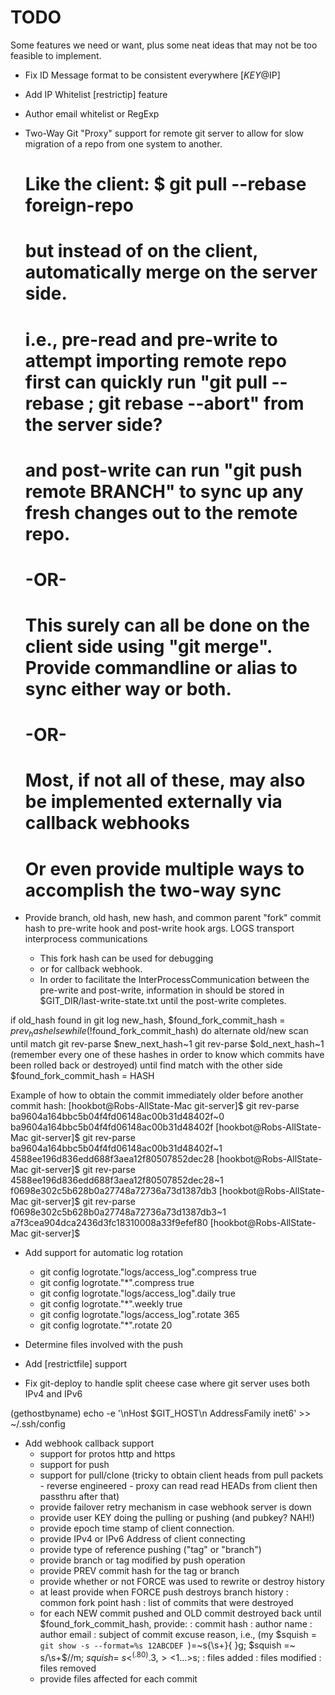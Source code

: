 TODO
====

Some features we need or want, plus some neat ideas that may not be too feasible to implement.

 - Fix ID Message format to be consistent everywhere [$KEY@$IP]

 - Add IP Whitelist [restrictip] feature

 - Author email whitelist or RegExp

 - Two-Way Git "Proxy" support for remote git server to allow for slow migration of a repo from one system to another.
   # Like the client: $ git pull --rebase foreign-repo
   # but instead of on the client, automatically merge on the server side.
   # i.e., pre-read and pre-write to attempt importing remote repo first can quickly run "git pull --rebase ; git rebase --abort" from the server side?
   # and post-write can run "git push remote BRANCH" to sync up any fresh changes out to the remote repo.
   # -OR-
   # This surely can all be done on the client side using "git merge". Provide commandline or alias to sync either way or both.
   # -OR-
   # Most, if not all of these, may also be implemented externally via callback webhooks
   # Or even provide multiple ways to accomplish the two-way sync

 - Provide branch, old hash, new hash, and common parent "fork" commit hash to pre-write hook and post-write hook args.  LOGS transport interprocess communications
   * This fork hash can be used for debugging
   * or for callback webhook.
   * In order to facilitate the InterProcessCommunication between the pre-write and post-write, information in should be stored in $GIT_DIR/last-write-state.txt until the post-write completes.

if old_hash found in git log new_hash,
  $found_fork_commit_hash = $prev_hash
else
  while (!$found_fork_commit_hash)
    do alternate old/new scan until match
    git rev-parse $new_next_hash~1
    git rev-parse $old_next_hash~1 (remember every one of these hashes in order to know which commits have been rolled back or destroyed)
    until find match with the other side
    $found_fork_commit_hash = HASH

Example of how to obtain the commit immediately older before another commit hash:
[hookbot@Robs-AllState-Mac git-server]$ git rev-parse ba9604a164bbc5b04f4fd06148ac00b31d48402f~0
ba9604a164bbc5b04f4fd06148ac00b31d48402f
[hookbot@Robs-AllState-Mac git-server]$ git rev-parse ba9604a164bbc5b04f4fd06148ac00b31d48402f~1
4588ee196d836edd688f3aea12f80507852dec28
[hookbot@Robs-AllState-Mac git-server]$ git rev-parse 4588ee196d836edd688f3aea12f80507852dec28~1
f0698e302c5b628b0a27748a72736a73d1387db3
[hookbot@Robs-AllState-Mac git-server]$ git rev-parse f0698e302c5b628b0a27748a72736a73d1387db3~1
a7f3cea904dca2436d3fc18310008a33f9efef80
[hookbot@Robs-AllState-Mac git-server]$

 - Add support for automatic log rotation
   * git config logrotate."logs/access_log".compress true
   * git config logrotate."*".compress true
   * git config logrotate."logs/access_log".daily true
   * git config logrotate."*".weekly true
   * git config logrotate."logs/access_log".rotate 365
   * git config logrotate."*".rotate 20

 - Determine files involved with the push

 - Add [restrictfile] support

 - Fix git-deploy to handle split cheese case where git server uses both IPv4 and IPv6

(gethostbyname)
echo -e '\nHost $GIT_HOST\n    AddressFamily inet6' >> ~/.ssh/config

 - Add webhook callback support
   * support for protos http and https
   * support for push
   * support for pull/clone (tricky to obtain client heads from pull packets - reverse engineered - proxy can read read HEADs from client then passthru after that)
   * provide failover retry mechanism in case webhook server is down
   * provide user KEY doing the pulling or pushing (and pubkey? NAH!)
   * provide epoch time stamp of client connection.
   * provide IPv4 or IPv6 Address of client connecting
   * provide type of reference pushing ("tag" or "branch")
   * provide branch or tag modified by push operation
   * provide PREV commit hash for the tag or branch
   * provide whether or not FORCE was used to rewrite or destroy history
   * at least provide when FORCE push destroys branch history
     : common fork point hash
     : list of commits that were destroyed
   * for each NEW commit pushed and OLD commit destroyed back until $found_fork_commit_hash, provide:
     : commit hash
     : author name
     : author email
     : subject of commit excuse reason, i.e., (my $squish = `git show -s --format=%s 12ABCDEF `)=~s{\s+}{ }g; $squish =~ s/\s+$//m; $squish =~ s<^(.{80}).{3,}><$1...>s;
     : files added
     : files modified
     : files removed
   * provide files affected for each commit
